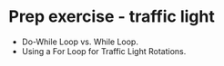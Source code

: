 # Prep exercise - traffic light

* Do-While Loop vs. While Loop.
* Using a For Loop for Traffic Light Rotations.

